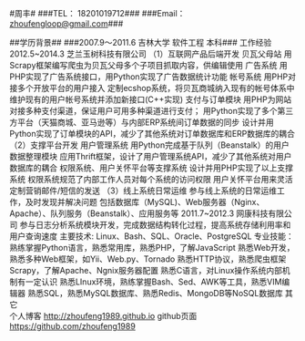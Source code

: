 #周丰#
###TEL：  18201019712###
###Email： zhoufengloop@gmail.com###

##学历背景##
###2007.9～2011.6   吉林大学   软件工程  本科###
工作经验                                                                                 
2012.5~2014.3      芝兰玉树科技有限公司
        （1）互联网产品后端开发
            贝瓦父母站
                用Scrapy框架编写爬虫为贝瓦父母多个子项目抓取内容，供编辑使用
            广告系统
                用PHP实现了广告系统接口，用Python实现了广告数据统计功能
            帐号系统
                用PHP对接多个开放平台的用户接入
                定制ecshop系统，将贝瓦商城纳入现有的帐号体系中
                维护现有的用户帐号系统并添加新接口(C++实现)
            支付与订单模块
                用PHP为网站对接多种支付渠道，保证用户可用多种渠道进行支付；
                用Python实现了多个第三方平台（天猫商城、亚马逊等）与内部ERP系统间订单数据的同步
                设计并用Python实现了订单模块的API，减少了其他系统对订单数据库和ERP数据库的耦合
        （2）支撑平台开发
            用户管理系统
                用Python完成基于队列（Beanstalk）的用户数据整理模块
                应用Thrift框架，设计了用户管理系统API，减少了其他系统对用户数据库的耦合
            权限系统、用户关怀平台等支撑系统
                设计并用PHP实现了以上支撑系统
                权限系统规范了内部工作人员对每个系统的访问权限
                用户关怀平台用来灵活定制营销邮件/短信的发送
        （3）线上系统日常运维
            参与线上系统的日常运维工作，及时发现并解决问题
            包括数据库（MySQL)、Web服务器（Nginx、Apache）、队列服务（Beanstalk）、应用服务等
2011.7~2012.3   网康科技有限公司
        参与日志分析系统模块开发，完成数据结构转化过程，提高系统存储利用率和用户查询速度
主要技术:   Linux、Bash、SQL、Oracle、PostgreSQL
专业技能：                                                                           
        熟练掌握Python语言，熟悉常用库，熟悉PHP，了解JavaScript
        熟悉Web开发，熟悉多种Web框架，如Yii、Web.py、Tornado
        熟悉HTTP协议，熟悉爬虫框架Scrapy，了解Apache、Ngnix服务器配置
        熟悉C语言，对Linux操作系统内部机制有一定认识
        熟悉LInux环境，熟练掌握Bash、Sed、AWK等工具，熟悉VIM编辑器
        熟悉SQL，熟悉MySQL数据库、熟悉Redis、MongoDB等NoSQL数据库
其它                                                                                    
        个人博客  http://zhoufeng1989.github.io
        github页面  https://github.com/zhoufeng1989
